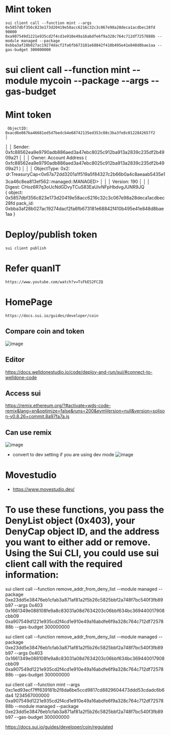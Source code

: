 # Mint token
```
sui client call --function mint --args 0x5857dbf356c823e173d20419e58acc6216c32c3c067e98a28deca1acdbec28fd 90000 0xa907549d1221e935cd2f4cd1e910e49a16abdfe6f9a328c764c712df7257888b --module managed --package 0xbba3af28b027ac19274dacf2fa6fb673181e68842f410b495e41e848d8bae1aa --gas-budget 300000000
```
# sui client call --function mint --module mycoin --package <PACKAGE-ID> --args <TREASURY-CAP-ID> <COIN-AMOUNT> <RECIPIENT-ADDRESS> --gas-budget <GAS-AMOUNT>
# Mint token
     ObjectID: 0xacd6e867ba46681ed5d7bedcb4e68742135ed353c08c3ba3fe8c0122842657f2                                                        │
│  │ Sender: 0xfc88562ea9e9790adb886aed3a47ebc8025c912ba913a2839c235df2b4909a21                                                          │
│  │ Owner: Account Address ( 0xfc88562ea9e9790adb886aed3a47ebc8025c912ba913a2839c235df2b4909a21 )                                       │
│  │ ObjectType: 0x2::coin::TreasuryCap<0x67a72dd3201a1f519a5f84327c2b66b0a4c8aeaab5435e13ca46c8ea813ef562::managed::MANAGED>            │
│  │ Version: 190                                                                                                                        │
│  │ Digest: CHoz6R7q3oUcNdGDvyTCuS83EaUivNFpHbdvgJUNR9JQ          
    {
        object: 0x5857dbf356c823e173d20419e58acc6216c32c3c067e98a28deca1acdbec28fd
        pack_id: 0xbba3af28b027ac19274dacf2fa6fb673181e68842f410b495e41e848d8bae1aa
    }

# Deploy/publish token
```
sui client publish
```

# Refer quanIT
```
https://www.youtube.com/watch?v=TsFkES2FCZQ
```

# HomePage
```
https://docs.sui.io/guides/developer/coin
```

## Compare coin and token
![image](https://github.com/user-attachments/assets/7ccb50c0-85bf-4c50-add7-90927ceffa1a)

## Editor
https://docs.welldonestudio.io/code/deploy-and-run/sui/#connect-to-welldone-code

## Access sui
https://remix.ethereum.org/?#activate=wds-code-remix&lang=en&optimize=false&runs=200&evmVersion=null&version=soljson-v0.8.26+commit.8a97fa7a.js

## Can use remix
![image](https://github.com/user-attachments/assets/9c0afab5-1b2b-4386-8168-713ac3bbc4d8)

- convert to dev setting if you are using dev mode
![image](https://github.com/user-attachments/assets/57b8d64e-a057-4ae2-8561-0522009dbf76)

# Movestudio
- https://www.movestudio.dev/


# To use these functions, you pass the DenyList object (0x403), your DenyCap object ID, and the address you want to either add or remove. Using the Sui CLI, you could use sui client call with the required information:

sui client call --function remove_addr_from_deny_list --module managed --package 0xe23dd5e38476eb1cfab3a871af81a2f5b26c5825bbf2a748f7bc540f3fb89b97 --args 0x403 0x1661349e088108fe9a8c83031a08d7634203c06bbf634bc369440017908cbb09 0xa907549d1221e935cd2f4cd1e910e49a16abdfe6f9a328c764c712df7257888b --gas-budget 300000000

sui client call --function remove_addr_from_deny_list --module managed --package 0xe23dd5e38476eb1cfab3a871af81a2f5b26c5825bbf2a748f7bc540f3fb89b97 --args 0x403 0x1661349e088108fe9a8c83031a08d7634203c06bbf634bc369440017908cbb09 0xa907549d1221e935cd2f4cd1e910e49a16abdfe6f9a328c764c712df7257888b --gas-budget 300000000

sui client call --function mint --args 0xc1ed93ecf7fff639181b2f8da6be5ccd9817cd8829604473ddd53cdadc6b6da4 1234567000000 0xa907549d1221e935cd2f4cd1e910e49a16abdfe6f9a328c764c712df7257888b --module managed --package 0xe23dd5e38476eb1cfab3a871af81a2f5b26c5825bbf2a748f7bc540f3fb89b97 --gas-budget 300000000

https://docs.sui.io/guides/developer/coin/regulated
